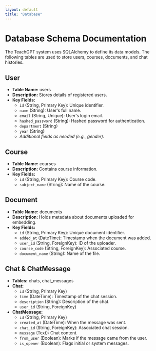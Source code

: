 ```yaml
---
layout: default
title: "Database"
---
```


# Database Schema Documentation

The TeachGPT system uses SQLAlchemy to define its data models. The following tables are used to store users, courses, documents, and chat histories.

## User
- **Table Name:** users
- **Description:** Stores details of registered users.
- **Key Fields:**
  - `id` (String, Primary Key): Unique identifier.
  - `name` (String): User's full name.
  - `email` (String, Unique): User's login email.
  - `hashed_password` (String): Hashed password for authentication.
  - `department` (String)
  - `year` (String)
  - _Additional fields as needed (e.g., gender)._

## Course
- **Table Name:** courses
- **Description:** Contains course information.
- **Key Fields:**
  - `id` (String, Primary Key): Course code.
  - `subject_name` (String): Name of the course.

## Document
- **Table Name:** documents
- **Description:** Holds metadata about documents uploaded for embedding.
- **Key Fields:**
  - `id` (String, Primary Key): Unique document identifier.
  - `added_at` (DateTime): Timestamp when the document was added.
  - `user_id` (String, ForeignKey): ID of the uploader.
  - `course_code` (String, ForeignKey): Associated course.
  - `document_name` (String): Name of the file.

## Chat & ChatMessage
- **Tables:** chats, chat_messages
- **Chat:**
  - `id` (String, Primary Key)
  - `time` (DateTime): Timestamp of the chat session.
  - `description` (String): Description of the chat.
  - `user_id` (String, ForeignKey)
- **ChatMessage:**
  - `id` (String, Primary Key)
  - `created_at` (DateTime): When the message was sent.
  - `chat_id` (String, ForeignKey): Associated chat session.
  - `message` (Text): Chat content.
  - `from_user` (Boolean): Marks if the message came from the user.
  - `is_opener` (Boolean): Flags initial or system messages. 